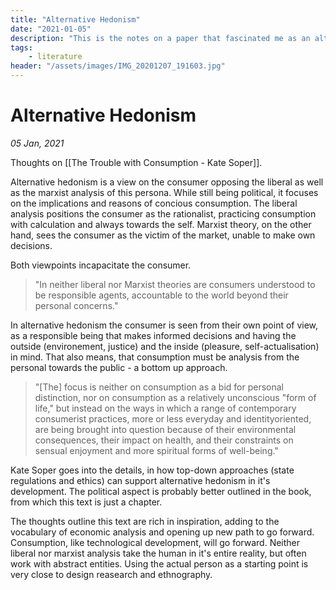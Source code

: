 ```yaml
---
title: "Alternative Hedonism"
date: "2021-01-05"
description: "This is the notes on a paper that fascinated me as an alternative ecolonim model. While still being political, it focuses on the implications and reasons of concious consumption."
tags:
    - literature
header: "/assets/images/IMG_20201207_191603.jpg"
---
```

# Alternative Hedonism
*05 Jan, 2021*

Thoughts on [[The Trouble with Consumption - Kate Soper]].

Alternative hedonism is a view on the consumer opposing the liberal as well as the marxist analysis of this persona. While still being political, it focuses on the implications and reasons of concious consumption. The liberal analysis positions the consumer as the rationalist, practicing consumption with calculation and always towards the self. Marxist theory, on the other hand, sees the consumer as the victim of the market, unable to make own decisions.

Both viewpoints incapacitate the consumer. 

> "In neither liberal nor Marxist theories are consumers understood to be responsible agents, accountable to the world beyond their personal concerns."

In alternative hedonism the consumer is seen from their own point of view, as a responsible being that makes informed decisions and having the outside (environement, justice) and the inside (pleasure, self-actualisation) in mind. That also means, that consumption must be analysis from the personal towards the public - a bottom up approach.

> "[The] focus is neither on consumption as a bid for personal distinction, nor on consumption as a relatively unconscious "form of life," but instead on the ways in which a range of contemporary consumerist practices, more or less everyday and identityoriented, are being brought into question because of their environmental consequences, their impact on health, and their constraints on sensual enjoyment and more spiritual forms of well-being."

Kate Soper goes into the details, in how top-down approaches (state regulations and ethics) can support alternative hedonism in it's development. The political aspect is probably better outlined in the book, from which this text is just a chapter.

The thoughts outline this text are rich in inspiration, adding to the vocabulary of economic analysis and opening up new path to go forward. Consumption, like technological development, will go forward. Neither liberal nor marxist analysis take the human in it's entire reality, but often work with abstract entities. Using the actual person as a starting point is very close to design reasearch and ethnography.